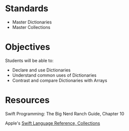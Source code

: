# Standards
* Master Dictionaries
* Master Collections

# Objectives
Students will be able to:
* Declare and use Dictionaries 
* Understand common uses of Dictionaries
* Contrast and compare Dictionaries with Arrays

# Resources
Swift Programming: The Big Nerd Ranch Guide, Chapter 10

Apple's [Swift Language Reference, Collections](https://developer.apple.com/library/ios/documentation/Swift/Conceptual/Swift_Programming_Language/CollectionTypes.html#//apple_ref/doc/uid/TP40014097-CH8-ID105)